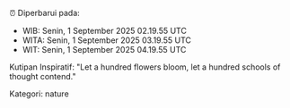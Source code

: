 ⏰ Diperbarui pada:
- WIB: Senin, 1 September 2025 02.19.55 UTC
- WITA: Senin, 1 September 2025 03.19.55 UTC
- WIT: Senin, 1 September 2025 04.19.55 UTC

Kutipan Inspiratif:
"Let a hundred flowers bloom, let a hundred schools of thought contend."


Kategori: nature


